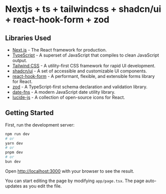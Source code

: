 # Nextjs + ts + tailwindcss + shadcn/ui + react-hook-form + zod

## Libraries Used
- [Next.js](https://nextjs.org/) - The React framework for production.
- [TypeScript](https://www.typescriptlang.org/) - A superset of JavaScript that compiles to clean JavaScript output.
- [Tailwind CSS](https://tailwindcss.com/) - A utility-first CSS framework for rapid UI development.
- [shadcn/ui](https://ui.shadcn.com/) - A set of accessible and customizable UI components.
- [react-hook-form](https://react-hook-form.com/) - A performant, flexible, and extensible forms library for React.
- [zod](https://zod.dev/) - A TypeScript-first schema declaration and validation library.
- [date-fns](https://date-fns.org/) - A modern JavaScript date utility library.
- [lucide-js](https://lucide.dev/) - A collection of open-source icons for React.

## Getting Started

First, run the development server:

```bash
npm run dev
# or
yarn dev
# or
pnpm dev
# or
bun dev
```

Open [http://localhost:3000](http://localhost:3000) with your browser to see the result.

You can start editing the page by modifying `app/page.tsx`. The page auto-updates as you edit the file.